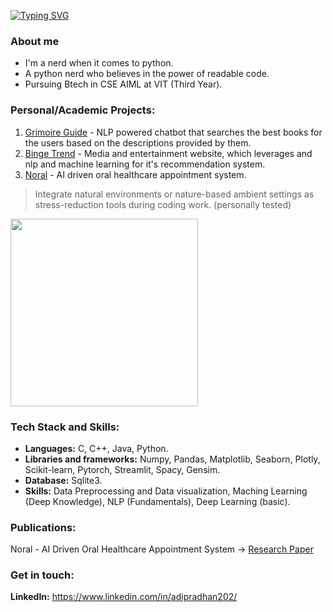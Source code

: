 <a href="https://git.io/typing-svg"><img src="https://readme-typing-svg.demolab.com?font=Fira+Code&pause=1000&width=435&lines=Hello+%3A);I'm+Aditya+Pradhan" alt="Typing SVG" /></a>

### About me
* I'm a nerd when it comes to python.
* A python nerd who believes in the power of readable code.
* Pursuing Btech in CSE AIML at VIT (Third Year).

### Personal/Academic Projects:
1. [Grimoire Guide](https://github.com/adityapradhan202/Grimoire-Guide) - NLP powered chatbot that searches the best books for the users based on the descriptions provided by them.
2. [Binge Trend](https://github.com/adityapradhan202/Binge-Trend) - Media and entertainment website, which leverages and nlp and machine learning for it's recommendation system.
3. [Noral](https://github.com/adityapradhan202/Noral) - AI driven oral healthcare appointment system.

> Integrate natural environments or nature-based ambient settings as stress-reduction tools during coding work. (personally tested)
<img src="https://giffiles.alphacoders.com/105/105224.gif" width="300">

### Tech Stack and Skills:
* **Languages:** C, C++, Java, Python.
* **Libraries and frameworks:** Numpy, Pandas, Matplotlib, Seaborn, Plotly, Scikit-learn, Pytorch, Streamlit, Spacy, Gensim.
* **Database:** Sqlite3.
* **Skills:** Data Preprocessing and Data visualization, Maching Learning (Deep Knowledge), NLP (Fundamentals), Deep Learning (basic).

### Publications:
Noral - AI Driven Oral Healthcare Appointment System -> [Research Paper](https://ijircce.com/admin/main/storage/app/pdf/7rUnXm1zcnu4s05s07tYOWFS5XqLAnj3H2MgEP1P.pdf)

### Get in touch:
**LinkedIn:** https://www.linkedin.com/in/adipradhan202/
